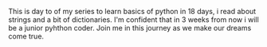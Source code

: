 This is day to of my series to learn basics of python in 18 days, i read about strings and a bit of dictionaries.
I'm confident that in 3 weeks from now i will be a junior pyhthon coder.
Join me in this journey as we make our dreams come true.

